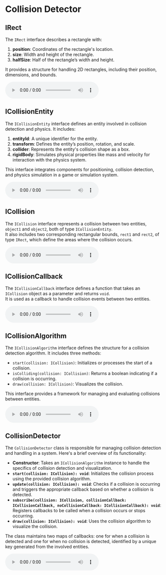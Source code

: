 # Collision Detector

## IRect

The `IRect` interface describes a rectangle with:

1. **position**: Coordinates of the rectangle's location.
2. **size**: Width and height of the rectangle.
3. **halfSize**: Half of the rectangle’s width and height.

It provides a structure for handling 2D rectangles, including their position, dimensions, and bounds.

<audio controls>
  <source src="./audio_en/IRect.mp3" type="audio/mpeg">
  Your browser does not support the audio element.
</audio>

## ICollisionEntity

The `ICollisionEntity` interface defines an entity involved in collision detection and physics. It includes:

1. **entityId**: A unique identifier for the entity.
2. **transform**: Defines the entity’s position, rotation, and scale.
3. **collider**: Represents the entity's collision shape as a box.
4. **rigidBody**: Simulates physical properties like mass and velocity for interaction with the physics system.

This interface integrates components for positioning, collision detection, and physics simulation in a game or simulation system.

<audio controls>
  <source src="./audio_en/ICollisionEntity.mp3" type="audio/mpeg">
  Your browser does not support the audio element.
</audio>

## ICollision

The `ICollision` interface represents a collision between two entities, `object1` and `object2`, both of type `ICollisionEntity`.  
It also includes two corresponding rectangular bounds, `rect1` and `rect2`, of type `IRect`, which define the areas where the collision occurs.

<audio controls>
  <source src="./audio_en/ICollision.mp3" type="audio/mpeg">
  Your browser does not support the audio element.
</audio>

## ICollisionCallback

The `ICollisionCallback` interface defines a function that takes an `ICollision` object as a parameter and returns `void`.  
It is used as a callback to handle collision events between two entities.

<audio controls>
  <source src="./audio_en/ICollisionCallback.mp3" type="audio/mpeg">
  Your browser does not support the audio element.
</audio>

## ICollisionAlgorithm

The `ICollisionAlgorithm` interface defines the structure for a collision detection algorithm. It includes three methods:

- `start(collision: ICollision)`: Initializes or processes the start of a collision.
- `isColliding(collision: ICollision)`: Returns a boolean indicating if a collision is occurring.
- `draw(collision: ICollision)`: Visualizes the collision.

This interface provides a framework for managing and evaluating collisions between entities.

<audio controls>
  <source src="./audio_en/ICollisionAlgorithm.mp3" type="audio/mpeg">
  Your browser does not support the audio element.
</audio>

## CollisionDetector

The `CollisionDetector` class is responsible for managing collision detection and handling in a system. Here's a brief overview of its functionality:

- **Constructor**: Takes an `ICollisionAlgorithm` instance to handle the specifics of collision detection and visualization.
- **`start(collision: ICollision): void`**: Initializes the collision process using the provided collision algorithm.
- **`update(collision: ICollision): void`**: Checks if a collision is occurring and triggers the appropriate callback based on whether a collision is detected.
- **`subscribe(collision: ICollision, collisionCallback: ICollisionCallback, noCollisionCallback: ICollisionCallback): void`**: Registers callbacks to be called when a collision occurs or stops occurring.
- **`draw(collision: ICollision): void`**: Uses the collision algorithm to visualize the collision.

The class maintains two maps of callbacks: one for when a collision is detected and one for when no collision is detected, identified by a unique key generated from the involved entities.

<audio controls>
  <source src="./audio_en/CollisionDetector.mp3" type="audio/mpeg">
  Your browser does not support the audio element.
</audio>
